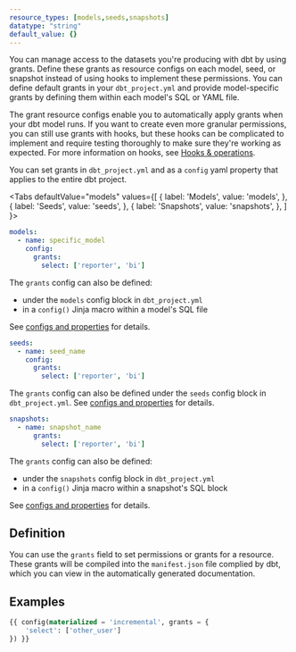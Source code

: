 ```yaml
---
resource_types: [models,seeds,snapshots]
datatype: "string"
default_value: {}
---
```


<Snippet src="available-prerelease-beta-banner" />

You can manage access to the datasets you're producing with dbt by using grants. Define these grants as resource configs on each model, seed, or snapshot instead of using hooks to implement these permissions. You can define default grants in your `dbt_project.yml` and provide model-specific grants by defining them within each model's SQL or YAML file.



The grant resource configs enable you to automatically apply grants when your dbt model runs. If you want to create even more granular permissions, you can still use grants with hooks, but these hooks can be complicated to implement and require testing thoroughly to make sure they're working as expected. For more information on hooks, see [Hooks & operations](/building-a-dbt-project/hooks-operations).

You can set grants in `dbt_project.yml` and as a `config` yaml property that applies to the entire dbt project. 

<Tabs
  defaultValue="models"
  values={[
    { label: 'Models', value: 'models', },
    { label: 'Seeds', value: 'seeds', },
    { label: 'Snapshots', value: 'snapshots', },
  ]
}>

<TabItem value="models">

<File name='models/schema.yml'>

```yml
models:
  - name: specific_model
    config:
      grants:
        select: ['reporter', 'bi']
```

</File>

The `grants` config can also be defined:

- under the `models` config block in `dbt_project.yml`
- in a `config()` Jinja macro within a model's SQL file

See [configs and properties](configs-and-properties) for details.

</TabItem>

<TabItem value="seeds">

<File name='seeds/schema.yml'>

```yml
seeds:
  - name: seed_name
    config:
      grants:
        select: ['reporter', 'bi']
```

</File>

The `grants` config can also be defined under the `seeds` config block in `dbt_project.yml`. See [configs and properties](configs-and-properties) for details.

</TabItem>

<TabItem value="snapshots">

<File name='snapshots/schema.yml'>

```yml
snapshots:
  - name: snapshot_name
      grants:
        select: ['reporter', 'bi']
```

</File>

The `grants` config can also be defined:

- under the `snapshots` config block in `dbt_project.yml`
- in a `config()` Jinja macro within a snapshot's SQL block

See [configs and properties](configs-and-properties) for details.

</TabItem>
</Tabs>

## Definition

You can use the `grants` field to set permissions or grants for a resource. These grants will be compiled into the `manifest.json` file complied by dbt, which you can view in the automatically generated documentation.

## Examples

```sql
{{ config(materialized = 'incremental', grants = {
    'select': ['other_user']
}) }}

```
